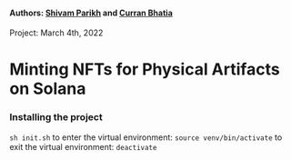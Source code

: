 #### Authors: [Shivam Parikh](http://www.sparikh.me) and [Curran Bhatia](http://www.curranbhatia.me)
Project: March 4th, 2022
# Minting NFTs for Physical Artifacts on Solana

### Installing the project
`sh init.sh`
to enter the virtual environment: `source venv/bin/activate`
to exit the virtual environment: `deactivate`
